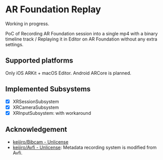 # AR Foundation Replay

Working in progress.

PoC of Recording AR Foundation session into a single mp4 with a binary timeline track / Replaying it in Editor on AR Foundation without any extra settings.

## Supported platforms

Only iOS ARKit + macOS Editor. Android ARCore is planned.

## Implemented Subsystems

- [x] XRSessionSubsystem
- [x] XRCameraSubsystem
- [x] XRInputSubsystem: with workaround

## Acknowledgement

- [keijiro/Bibcam - Unlicense](https://github.com/keijiro/Bibcam)
- [keijiro/Avfi - Unlicense](https://github.com/keijiro/Avfi): Metadata recording system is modified from Avfi.
